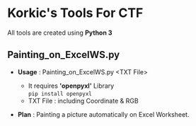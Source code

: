 Korkic's Tools For CTF
======================
All tools are created using **Python 3**

Painting_on_ExcelWS.py
----------------------
   - **Usage** : Painting_on_ExcelWS.py \<TXT File>
     - It requires **'openpyxl'** Library   
   ```pip install openpyxl```
     - TXT File : including Coordinate & RGB   
   
   - **Plan** : Painting a picture automatically on Excel Worksheet.
